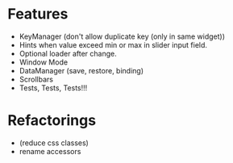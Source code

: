 # Features
* KeyManager (don't allow duplicate key (only in same widget))
* Hints when value exceed min or max in slider input field.
* Optional loader after change.
* Window Mode
* DataManager (save, restore, binding)
* Scrollbars
* Tests, Tests, Tests!!!

# Refactorings

* (reduce css classes)
* rename accessors
